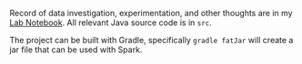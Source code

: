 Record of data investigation, experimentation, and other thoughts are in my [Lab Notebook](doc/LAB-NOTEBOOK.md). All relevant Java source code is in `src`.

The project can be built with Gradle, specifically `gradle fatJar` will create a jar file that can be used with Spark.